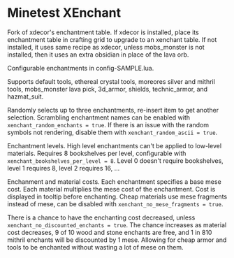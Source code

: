 Minetest XEnchant
==========

Fork of xdecor's enchantment table.
If xdecor is installed, place its enchantment table in crafting grid to upgrade to an xenchant table.
If not installed, it uses same recipe as xdecor, unless mobs_monster is not installed, then it uses an extra obsidian in place of the lava orb.

Configurable enchantments in config-SAMPLE.lua.

Supports default tools,
ethereal crystal tools,
moreores silver and mithril tools,
mobs_monster lava pick,
3d_armor,
shields,
technic_armor,
and hazmat_suit.

Randomly selects up to three enchantments, re-insert item to get another selection.
Scrambling enchantment names can be enabled with `xenchant_random_enchants = true`.
If there is an issue with the random symbols not rendering, disable them with `xenchant_random_ascii = true`.

Enchantment levels.
High level enchantments can't be applied to low-level materials.
Requires 8 bookshelves per level, configurable with `xenchant_bookshelves_per_level = 8`.
Level 0 doesn't require bookshelves, level 1 requires 8, level 2 requires 16, ...

Enchanment and material costs.
Each enchantment specifies a base mese cost.
Each material multiplies the mese cost of the enchantment.
Cost is displayed in tooltip before enchanting.
Cheap materials use mese fragments instead of mese, can be disabled with `xenchant_no_mese_fragments = true`.

There is a chance to have the enchanting cost decreased, unless `xenchant_no_discounted_enchants = true`.
The chance increases as material cost decreases, 9 of 10 wood and stone enchants are free, and 1 in 810 mithril enchants will be discounted by 1 mese.
Allowing for cheap armor and tools to be enchanted without wasting a lot of mese on them.
